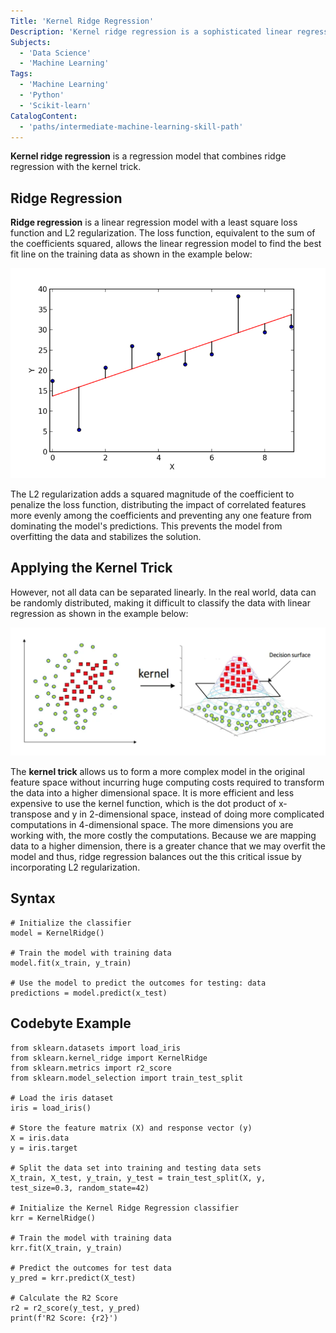 ```yaml
---
Title: 'Kernel Ridge Regression'
Description: 'Kernel ridge regression is a sophisticated linear regression model combined with L2 regularization and kernel trick to provide optimal solutions.'
Subjects:
  - 'Data Science'
  - 'Machine Learning'
Tags:
  - 'Machine Learning'
  - 'Python'
  - 'Scikit-learn'
CatalogContent:
  - 'paths/intermediate-machine-learning-skill-path'
---
```


**Kernel ridge regression** is a regression model that combines ridge regression with the kernel trick.

## Ridge Regression

**Ridge regression** is a linear regression model with a least square loss function and L2 regularization. The loss function, equivalent to the sum of the coefficients squared, allows the linear regression model to find the best fit line on the training data as shown in the example below:

![Linear regression](https://raw.githubusercontent.com/Codecademy/docs/main/media/linear-regression-least-squares.png)

The L2 regularization adds a squared magnitude of the coefficient to penalize the loss function, distributing the impact of correlated features more evenly among the coefficients and preventing any one feature from dominating the model's predictions. This prevents the model from overfitting the data and stabilizes the solution.

## Applying the Kernel Trick

However, not all data can be separated linearly. In the real world, data can be randomly distributed, making it difficult to classify the data with linear regression as shown in the example below:

![Kernel trick](https://raw.githubusercontent.com/Codecademy/docs/main/media/kernel-trick.png)

The **kernel trick** allows us to form a more complex model in the original feature space without incurring huge computing costs required to transform the data into a higher dimensional space. It is more efficient and less expensive to use the kernel function, which is the dot product of x-transpose and y in 2-dimensional space, instead of doing more complicated computations in 4-dimensional space. The more dimensions you are working with, the more costly the computations. Because we are mapping data to a higher dimension, there is a greater chance that we may overfit the model and thus, ridge regression balances out the this critical issue by incorporating L2 regularization.

## Syntax

```pseudo
# Initialize the classifier
model = KernelRidge()

# Train the model with training data
model.fit(x_train, y_train)

# Use the model to predict the outcomes for testing: data
predictions = model.predict(x_test)
```

## Codebyte Example

```codebyte/python
from sklearn.datasets import load_iris
from sklearn.kernel_ridge import KernelRidge
from sklearn.metrics import r2_score
from sklearn.model_selection import train_test_split

# Load the iris dataset
iris = load_iris()
  
# Store the feature matrix (X) and response vector (y)
X = iris.data
y = iris.target
 
# Split the data set into training and testing data sets
X_train, X_test, y_train, y_test = train_test_split(X, y, test_size=0.3, random_state=42)
 
# Initialize the Kernel Ridge Regression classifier
krr = KernelRidge()
 
# Train the model with training data
krr.fit(X_train, y_train)

# Predict the outcomes for test data
y_pred = krr.predict(X_test)
 
# Calculate the R2 Score
r2 = r2_score(y_test, y_pred)
print(f'R2 Score: {r2}')
```
